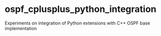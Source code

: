 # ospf_cplusplus_python_integration
Experiments on integration of Python extensions with C++ OSPF base implementation
